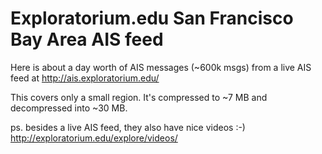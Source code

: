 # Exploratorium.edu San Francisco Bay Area AIS feed

Here is about a day worth of AIS messages (~600k msgs) from a live AIS feed at
http://ais.exploratorium.edu/ 

This covers only a small region. It's compressed to ~7 MB and decompressed into ~30 MB.

ps. besides a live AIS feed, they also have nice videos :-) http://exploratorium.edu/explore/videos/
